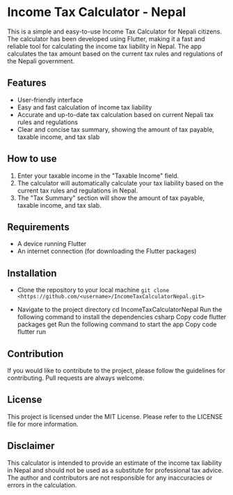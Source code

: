 # Income Tax Calculator - Nepal
This is a simple and easy-to-use Income Tax Calculator for Nepali citizens. The calculator has been developed using Flutter, making it a fast and reliable tool for calculating the income tax liability in Nepal. The app calculates the tax amount based on the current tax rules and regulations of the Nepali government.

## Features
- User-friendly interface
- Easy and fast calculation of income tax liability
- Accurate and up-to-date tax calculation based on current Nepali tax rules and regulations
- Clear and concise tax summary, showing the amount of tax payable, taxable income, and tax slab
## How to use
1. Enter your taxable income in the "Taxable Income" field.
2. The calculator will automatically calculate your tax liability based on the current tax rules and regulations in Nepal.
3. The "Tax Summary" section will show the amount of tax payable, taxable income, and tax slab.
## Requirements
- A device running Flutter
- An internet connection (for downloading the Flutter packages)
## Installation
- Clone the repository to your local machine
```git clone <https://github.com/<username>/IncomeTaxCalculatorNepal.git>```

- Navigate to the project directory
cd IncomeTaxCalculatorNepal
Run the following command to install the dependencies
csharp
Copy code
flutter packages get
Run the following command to start the app
Copy code
flutter run
## Contribution
If you would like to contribute to the project, please follow the guidelines for contributing. Pull requests are always welcome.

## License
This project is licensed under the MIT License. Please refer to the LICENSE file for more information.

## Disclaimer
This calculator is intended to provide an estimate of the income tax liability in Nepal and should not be used as a substitute for professional tax advice. The author and contributors are not responsible for any inaccuracies or errors in the calculation.
